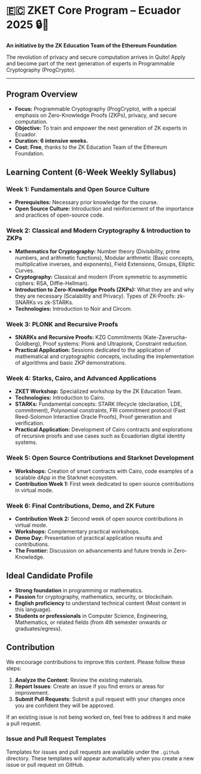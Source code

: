 # 🇪🇨 ZKET Core Program – Ecuador 2025 🔒🚀

**An initiative by the ZK Education Team of the Ethereum Foundation**

The revolution of privacy and secure computation arrives in Quito! Apply and become part of the next generation of experts in Programmable Cryptography (ProgCrypto).

---

## Program Overview

- **Focus:** Programmable Cryptography (ProgCrypto), with a special emphasis on Zero-Knowledge Proofs (ZKPs), privacy, and secure computation.
- **Objective:** To train and empower the next generation of ZK experts in Ecuador.
- **Duration:** **6 intensive weeks.**
- **Cost:** **Free**, thanks to the ZK Education Team of the Ethereum Foundation.

## Learning Content (6-Week Weekly Syllabus)

### Week 1: Fundamentals and Open Source Culture
- **Prerequisites:** Necessary prior knowledge for the course.
- **Open Source Culture:** Introduction and reinforcement of the importance and practices of open-source code.

### Week 2: Classical and Modern Cryptography & Introduction to ZKPs
- **Mathematics for Cryptography:** Number theory (Divisibility, prime numbers, and arithmetic functions), Modular arithmetic (Basic concepts, multiplicative inverses, and exponents), Field Extensions, Groups, Elliptic Curves.
- **Cryptography:** Classical and modern (From symmetric to asymmetric ciphers: RSA, Diffie-Hellman).
- **Introduction to Zero-Knowledge Proofs (ZKPs):** What they are and why they are necessary (Scalability and Privacy). Types of ZK-Proofs: zk-SNARKs vs zk-STARKs.
- **Technologies:** Introduction to Noir and Circom.

### Week 3: PLONK and Recursive Proofs
- **SNARKs and Recursive Proofs:** KZG Commitments (Kate-Zaverucha-Goldberg), Proof systems: Plonk and Ultraplonk, Constraint reduction.
- **Practical Application:** Sessions dedicated to the application of mathematical and cryptographic concepts, including the implementation of algorithms and basic ZKP demonstrations.

### Week 4: Starks, Cairo, and Advanced Applications
- **ZKET Workshop:** Specialized workshop by the ZK Education Team.
- **Technologies:** Introduction to Cairo.
- **STARKs:** Fundamental concepts: STARK lifecycle (declaration, LDE, commitment), Polynomial constraints, FRI commitment protocol (Fast Reed-Solomon Interactive Oracle Proofs), Proof generation and verification.
- **Practical Application:** Development of Cairo contracts and explorations of recursive proofs and use cases such as Ecuadorian digital identity systems.

### Week 5: Open Source Contributions and Starknet Development
- **Workshops:** Creation of smart contracts with Cairo, code examples of a scalable dApp in the Starknet ecosystem.
- **Contribution Week 1:** First week dedicated to open source contributions in virtual mode.

### Week 6: Final Contributions, Demo, and ZK Future
- **Contribution Week 2:** Second week of open source contributions in virtual mode.
- **Workshops:** Complementary practical workshops.
- **Demo Day:** Presentation of practical application results and contributions.
- **The Frontier:** Discussion on advancements and future trends in Zero-Knowledge.

## Ideal Candidate Profile

- **Strong foundation** in programming or mathematics.
- **Passion** for cryptography, mathematics, security, or blockchain.
- **English proficiency** to understand technical content (Most content in this language).
- **Students or professionals** in Computer Science, Engineering, Mathematics, or related fields (from 4th semester onwards or graduates/egress).


## Contribution

We encourage contributions to improve this content. Please follow these steps:

1. **Analyze the Content**: Review the existing materials.
2. **Report Issues**: Create an issue if you find errors or areas for improvement.
3. **Submit Pull Requests**: Submit a pull request with your changes once you are confident they will be approved.

If an existing issue is not being worked on, feel free to address it and make a pull request.

### Issue and Pull Request Templates

Templates for issues and pull requests are available under the `.github` directory. These templates will appear automatically when you create a new issue or pull request on GitHub.
